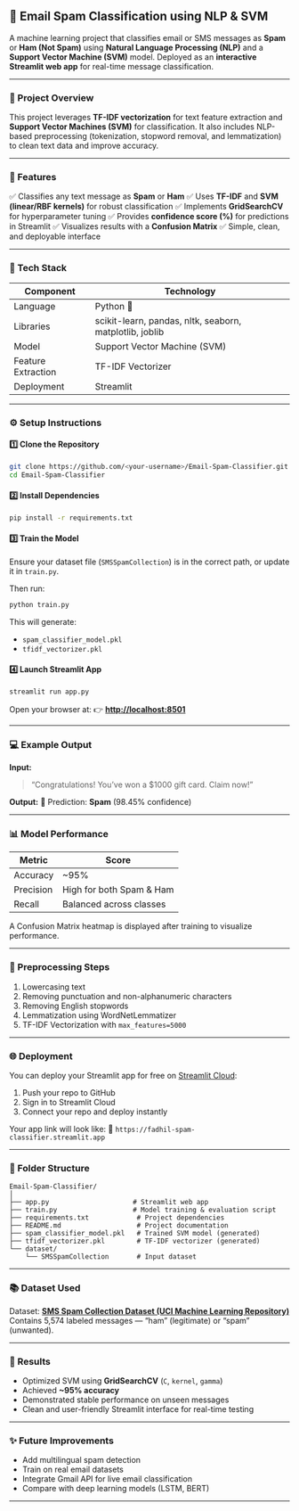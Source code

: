 ## 📨 Email Spam Classification using NLP & SVM

A machine learning project that classifies email or SMS messages as **Spam** or **Ham (Not Spam)** using **Natural Language Processing (NLP)** and a **Support Vector Machine (SVM)** model.
Deployed as an **interactive Streamlit web app** for real-time message classification.

---

### 🧠 Project Overview

This project leverages **TF-IDF vectorization** for text feature extraction and **Support Vector Machines (SVM)** for classification.
It also includes NLP-based preprocessing (tokenization, stopword removal, and lemmatization) to clean text data and improve accuracy.

---

### 🚀 Features

✅ Classifies any text message as **Spam** or **Ham**
✅ Uses **TF-IDF** and **SVM (linear/RBF kernels)** for robust classification
✅ Implements **GridSearchCV** for hyperparameter tuning
✅ Provides **confidence score (%)** for predictions in Streamlit
✅ Visualizes results with a **Confusion Matrix**
✅ Simple, clean, and deployable interface

---

### 🧩 Tech Stack

| Component          | Technology                                              |
| ------------------ | ------------------------------------------------------- |
| Language           | Python 🐍                                               |
| Libraries          | scikit-learn, pandas, nltk, seaborn, matplotlib, joblib |
| Model              | Support Vector Machine (SVM)                            |
| Feature Extraction | TF-IDF Vectorizer                                       |
| Deployment         | Streamlit                                               |

---

### ⚙️ Setup Instructions

#### 1️⃣ Clone the Repository

```bash
git clone https://github.com/<your-username>/Email-Spam-Classifier.git
cd Email-Spam-Classifier
```

#### 2️⃣ Install Dependencies

```bash
pip install -r requirements.txt
```

#### 3️⃣ Train the Model

Ensure your dataset file (`SMSSpamCollection`) is in the correct path, or update it in `train.py`.

Then run:

```bash
python train.py
```

This will generate:

* `spam_classifier_model.pkl`
* `tfidf_vectorizer.pkl`

#### 4️⃣ Launch Streamlit App

```bash
streamlit run app.py
```

Open your browser at:
👉 **[http://localhost:8501](http://localhost:8501)**

---

### 💻 Example Output

**Input:**

> “Congratulations! You’ve won a $1000 gift card. Claim now!”

**Output:**
🚫 Prediction: **Spam** (98.45% confidence)

---

### 📊 Model Performance

| Metric    | Score                    |
| --------- | ------------------------ |
| Accuracy  | ~95%                     |
| Precision | High for both Spam & Ham |
| Recall    | Balanced across classes  |

A Confusion Matrix heatmap is displayed after training to visualize performance.

---

### 🧼 Preprocessing Steps

1. Lowercasing text
2. Removing punctuation and non-alphanumeric characters
3. Removing English stopwords
4. Lemmatization using WordNetLemmatizer
5. TF-IDF Vectorization with `max_features=5000`

---

### 🌐 Deployment

You can deploy your Streamlit app for free on [Streamlit Cloud](https://streamlit.io/cloud):

1. Push your repo to GitHub
2. Sign in to Streamlit Cloud
3. Connect your repo and deploy instantly

Your app link will look like:
🔗 `https://fadhil-spam-classifier.streamlit.app`

---

### 🧾 Folder Structure

```
Email-Spam-Classifier/
│
├── app.py                     # Streamlit web app
├── train.py                   # Model training & evaluation script
├── requirements.txt            # Project dependencies
├── README.md                   # Project documentation
├── spam_classifier_model.pkl   # Trained SVM model (generated)
├── tfidf_vectorizer.pkl        # TF-IDF vectorizer (generated)
└── dataset/
    └── SMSSpamCollection       # Input dataset
```

---

### 📚 Dataset Used

Dataset: **[SMS Spam Collection Dataset (UCI Machine Learning Repository)](https://archive.ics.uci.edu/ml/datasets/sms+spam+collection)**
Contains 5,574 labeled messages — “ham” (legitimate) or “spam” (unwanted).

---

### 🏁 Results

* Optimized SVM using **GridSearchCV** (`C`, `kernel`, `gamma`)
* Achieved **~95% accuracy**
* Demonstrated stable performance on unseen messages
* Clean and user-friendly Streamlit interface for real-time testing

---

### ✨ Future Improvements

* Add multilingual spam detection
* Train on real email datasets
* Integrate Gmail API for live email classification
* Compare with deep learning models (LSTM, BERT)

---

